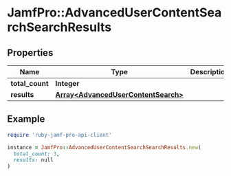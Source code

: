 # JamfPro::AdvancedUserContentSearchSearchResults

## Properties

| Name | Type | Description | Notes |
| ---- | ---- | ----------- | ----- |
| **total_count** | **Integer** |  | [optional] |
| **results** | [**Array&lt;AdvancedUserContentSearch&gt;**](AdvancedUserContentSearch.md) |  | [optional] |

## Example

```ruby
require 'ruby-jamf-pro-api-client'

instance = JamfPro::AdvancedUserContentSearchSearchResults.new(
  total_count: 3,
  results: null
)
```

